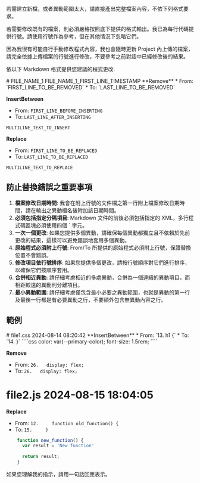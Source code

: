 若需建立新檔，或者異動範圍太大，請直接產出完整檔案內容，不依下列格式要求。

若需要修改既有的檔案，則必須嚴格按照底下提供的格式輸出。我已為每行代碼提供行號。請使用行號作為參考，但在其他情況下忽略它們。

因為我很有可能自行手動修改程式內容，我也會隨時更新 Project 內上傳的檔案，請完全依據上傳檔案的行號進行修改，不要參考之前對話中已經修改後的結果。

依以下 Markdown 格式提供您建議的程式更改:

<antArtifact identifier="markdown-diff" type="text/markdown" language="markdown" title="異動內容">
# FILE_NAME_1 FILE_NAME_1_FIRST_LINE_TIMESTAMP
**Remove**
* From: `FIRST_LINE_TO_BE_REMOVED`
* To: `LAST_LINE_TO_BE_REMOVED`

**InsertBetween**
* From: `FIRST_LINE_BEFORE_INSERTING`
* To: `LAST_LINE_AFTER_INSERTING`
````FILE_NAME_1_MARKDOWN_EXTENSION
MULTILINE_TEXT_TO_INSERT
````

**Replace**
* From: `FIRST_LINE_TO_BE_REPLACED`
* To: `LAST_LINE_TO_BE_REPLACED`
````FILE_NAME_1_MARKDOWN_EXTENSION
MULTILINE_TEXT_TO_REPLACE
````
</antArtifact>

## 防止替換錯誤之重要事項

1. **檔案修改日期時間**: 我會在附上行號的文件檔之第一行附上檔案修改日期時間，請在輸出之異動檔名後附加該日期時間。
2. **必須包括指定分隔項目**: Markdown 文件的前後必須包括指定的 XML，多行程式碼區塊必須使用四個 ` 字元。
3. **一次一個更改**: 如果您提供多個異動，請確保每個異動都獨立且不依賴於先前更改的結果，這樣可以避免錯誤地套用多個異動。
4. **原始程式必須附上行號**: From/To 所提供的原始程式必須附上行號，保證替換位置不會錯誤。
5. **修改項目依行號排序**: 如果您提供多個更改，請按行號順序對它們進行排序，以確保它們按順序套用。
6. **合併相近異動**: 請仔細考慮相近的多處異動，合併為一個連續的異動項目，而相距較遠的異動則分離項目。
7. **最小異動範圍**: 請仔細考慮僅包含最小必要之異動範圍，也就是異動的第一行及最後一行都是有必要異動之行，不要額外包含無異動內容之行。

## 範例

<antArtifact identifier="markdown-diff" type="text/markdown" language="markdown" title="異動內容">
# file1.css 2024-08-14 08:20:42
**InsertBetween**
* From: `13. h1 {`
* To: `14. }`
````css
  color: var(--primary-color);
  font-size: 1.5rem;
````

**Remove**
* From: `26.   display: flex;`
* To: `26.   display: flex;`

# file2.js 2024-08-15 18:04:05
**Replace**
* From: `12.     function old_function() {`
* To: `15.     }`
````js
    function new_function() {
      var result = 'New function'

      return result;
    }
````
</antArtifact>

如果您理解我的指示，請用一句話回應表示。